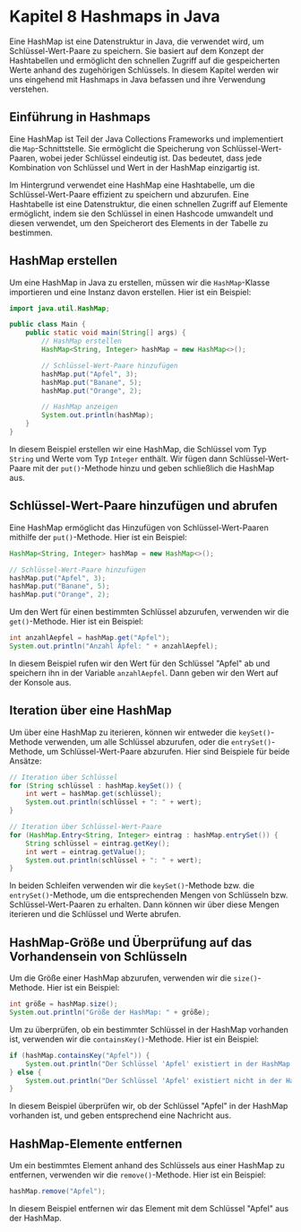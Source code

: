 # Kapitel 8 Hashmaps in Java

Eine HashMap ist eine Datenstruktur in Java, die verwendet wird, um Schlüssel-Wert-Paare zu speichern. Sie basiert auf dem Konzept der Hashtabellen und ermöglicht den schnellen Zugriff auf die gespeicherten Werte anhand des zugehörigen Schlüssels. In diesem Kapitel werden wir uns eingehend mit Hashmaps in Java befassen und ihre Verwendung verstehen.

## Einführung in Hashmaps

Eine HashMap ist Teil der Java Collections Frameworks und implementiert die `Map`-Schnittstelle. Sie ermöglicht die Speicherung von Schlüssel-Wert-Paaren, wobei jeder Schlüssel eindeutig ist. Das bedeutet, dass jede Kombination von Schlüssel und Wert in der HashMap einzigartig ist.

Im Hintergrund verwendet eine HashMap eine Hashtabelle, um die Schlüssel-Wert-Paare effizient zu speichern und abzurufen. Eine Hashtabelle ist eine Datenstruktur, die einen schnellen Zugriff auf Elemente ermöglicht, indem sie den Schlüssel in einen Hashcode umwandelt und diesen verwendet, um den Speicherort des Elements in der Tabelle zu bestimmen.

## HashMap erstellen

Um eine HashMap in Java zu erstellen, müssen wir die `HashMap`-Klasse importieren und eine Instanz davon erstellen. Hier ist ein Beispiel:

```java
import java.util.HashMap;

public class Main {
    public static void main(String[] args) {
        // HashMap erstellen
        HashMap<String, Integer> hashMap = new HashMap<>();

        // Schlüssel-Wert-Paare hinzufügen
        hashMap.put("Apfel", 3);
        hashMap.put("Banane", 5);
        hashMap.put("Orange", 2);

        // HashMap anzeigen
        System.out.println(hashMap);
    }
}
```

In diesem Beispiel erstellen wir eine HashMap, die Schlüssel vom Typ `String` und Werte vom Typ `Integer` enthält. Wir fügen dann Schlüssel-Wert-Paare mit der `put()`-Methode hinzu und geben schließlich die HashMap aus.

## Schlüssel-Wert-Paare hinzufügen und abrufen

Eine HashMap ermöglicht das Hinzufügen von Schlüssel-Wert-Paaren mithilfe der `put()`-Methode. Hier ist ein Beispiel:

```java
HashMap<String, Integer> hashMap = new HashMap<>();

// Schlüssel-Wert-Paare hinzufügen
hashMap.put("Apfel", 3);
hashMap.put("Banane", 5);
hashMap.put("Orange", 2);
```

Um den Wert für einen bestimmten Schlüssel abzurufen, verwenden wir die `get()`-Methode. Hier ist ein Beispiel:

```java
int anzahlAepfel = hashMap.get("Apfel");
System.out.println("Anzahl Äpfel: " + anzahlAepfel);
```

In diesem Beispiel rufen wir den Wert für den Schlüssel "Apfel" ab und speichern ihn in der Variable `anzahlAepfel`. Dann geben wir den Wert auf der Konsole aus.

## Iteration über eine HashMap

Um über eine HashMap zu iterieren, können wir entweder die `keySet()`-Methode verwenden, um alle Schlüssel abzurufen, oder die `entrySet()`-Methode, um Schlüssel-Wert-Paare abzurufen. Hier sind Beispiele für beide Ansätze:

```java
// Iteration über Schlüssel
for (String schlüssel : hashMap.keySet()) {
    int wert = hashMap.get(schlüssel);
    System.out.println(schlüssel + ": " + wert);
}

// Iteration über Schlüssel-Wert-Paare
for (HashMap.Entry<String, Integer> eintrag : hashMap.entrySet()) {
    String schlüssel = eintrag.getKey();
    int wert = eintrag.getValue();
    System.out.println(schlüssel + ": " + wert);
}
```

In beiden Schleifen verwenden wir die `keySet()`-Methode bzw. die `entrySet()`-Methode, um die entsprechenden Mengen von Schlüsseln bzw. Schlüssel-Wert-Paaren zu erhalten. Dann können wir über diese Mengen iterieren und die Schlüssel und Werte abrufen.

## HashMap-Größe und Überprüfung auf das Vorhandensein von Schlüsseln

Um die Größe einer HashMap abzurufen, verwenden wir die `size()`-Methode. Hier ist ein Beispiel:

```java
int größe = hashMap.size();
System.out.println("Größe der HashMap: " + größe);
```

Um zu überprüfen, ob ein bestimmter Schlüssel in der HashMap vorhanden ist, verwenden wir die `containsKey()`-Methode. Hier ist ein Beispiel:

```java
if (hashMap.containsKey("Apfel")) {
    System.out.println("Der Schlüssel 'Apfel' existiert in der HashMap.");
} else {
    System.out.println("Der Schlüssel 'Apfel' existiert nicht in der HashMap.");
}
```

In diesem Beispiel überprüfen wir, ob der Schlüssel "Apfel" in der HashMap vorhanden ist, und geben entsprechend eine Nachricht aus.

## HashMap-Elemente entfernen

Um ein bestimmtes Element anhand des Schlüssels aus einer HashMap zu entfernen, verwenden wir die `remove()`-Methode. Hier ist ein Beispiel:

```java
hashMap.remove("Apfel");
```

In diesem Beispiel entfernen wir das Element mit dem Schlüssel "Apfel" aus der HashMap.